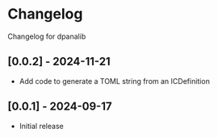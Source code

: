 # Changelog
Changelog for dpanalib

## [0.0.2] - 2024-11-21
- Add code to generate a TOML string from an ICDefinition

## [0.0.1] - 2024-09-17
- Initial release
